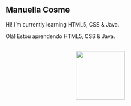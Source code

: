 ## Manuella Cosme
Hi! I’m currently learning HTML5, CSS & Java.

Olá! Estou aprendendo HTML5, CSS & Java.

<br>

<div align="center">
  <a href="https://github.com/manuellacosme">
  <img height="130em" src="https://github-readme-stats.vercel.app/api/top-langs/?username=manuellacosme&layout=compact&langs_count=7&theme=dracula"/>
</div>

